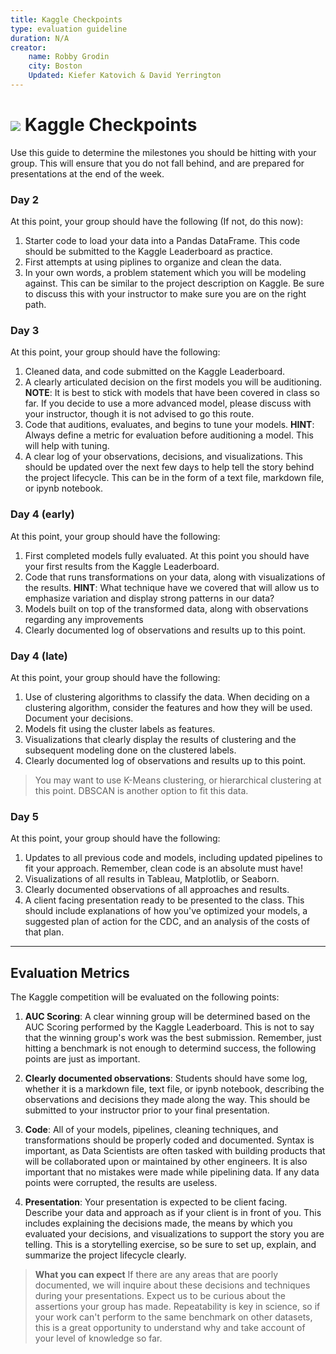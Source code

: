 ```yaml
---
title: Kaggle Checkpoints
type: evaluation guideline
duration: N/A
creator:
    name: Robby Grodin
    city: Boston
    Updated: Kiefer Katovich & David Yerrington
---
```


# ![](https://ga-dash.s3.amazonaws.com/production/assets/logo-9f88ae6c9c3871690e33280fcf557f33.png) Kaggle Checkpoints


Use this guide to determine the milestones you should be hitting with your group. This will ensure that you do not fall behind, and are prepared for presentations at the end of the week.

### Day 2

At this point, your group should have the following (If not, do this now):

1. Starter code to load your data into a Pandas DataFrame. This code should be submitted to the Kaggle Leaderboard as practice.
1. First attempts at using piplines to organize and clean the data.
1. In your own words, a problem statement which you will be modeling against. This can be similar to the project description on Kaggle. Be sure to discuss this with your instructor to make sure you are on the right path.

### Day 3

At this point, your group should have the following:

1. Cleaned data, and code submitted on the Kaggle Leaderboard.
1. A clearly articulated decision on the first models you will be auditioning. **NOTE**: It is best to stick with models that have been covered in class so far. If you decide to use a more advanced model, please discuss with your instructor, though it is not advised to go this route.
1. Code that auditions, evaluates, and begins to tune your models. **HINT**: Always define a metric for evaluation before auditioning a model. This will help with tuning.
1. A clear log of your observations, decisions, and visualizations. This should be updated over the next few days to help tell the story behind the project lifecycle. This can be in the form of a text file, markdown file, or ipynb notebook.

### Day 4 (early)

At this point, your group should have the following:

1. First completed models fully evaluated. At this point you should have your first results from the Kaggle Leaderboard.
1. Code that runs transformations on your data, along with visualizations of the results. **HINT**: What technique have we covered that will allow us to emphasize variation and display strong patterns in our data?
1. Models built on top of the transformed data, along with observations regarding any improvements
1. Clearly documented log of observations and results up to this point.

### Day 4 (late)

At this point, your group should have the following:

1. Use of clustering algorithms to classify the data. When deciding on a clustering algorithm, consider the features and how they will be used. Document your decisions.
1. Models fit using the cluster labels as features.
1. Visualizations that clearly display the results of clustering and the subsequent modeling done on the clustered labels.
1. Clearly documented log of observations and results up to this point.

> You may want to use K-Means clustering, or hierarchical clustering at this point. DBSCAN is another option to fit this data.


### Day 5

At this point, your group should have the following:

1. Updates to all previous code and models, including updated pipelines to fit your approach. Remember, clean code is an absolute must have!
1. Visualizations of all results in Tableau, Matplotlib, or Seaborn.
1. Clearly documented observations of all approaches and results.
1. A client facing presentation ready to be presented to the class. This should include explanations of how you've optimized your models, a suggested plan of action for the CDC, and an analysis of the costs of that plan.

---

## Evaluation Metrics

The Kaggle competition will be evaluated on the following points:

1. **AUC Scoring**: A clear winning group will be determined based on the AUC Scoring performed by the Kaggle Leaderboard. This is not to say that the winning group's work was the best submission. Remember, just hitting a benchmark is not enough to determind success, the following points are just as important.

2. **Clearly documented observations**: Students should have some log, whether it is a markdown file, text file, or ipynb notebook, describing the observations and decisions they made along the way. This should be submitted to your instructor prior to your final presentation.

3. **Code**: All of your models, pipelines, cleaning techniques, and transformations should be properly coded and documented. Syntax is important, as Data Scientists are often tasked with building products that will be collaborated upon or maintained by other engineers. It is also important that no mistakes were made while pipelining data. If any data points were corrupted, the results are useless.

4. **Presentation**: Your presentation is expected to be client facing. Describe your data and approach as if your client is in front of you. This includes explaining the decisions made, the means by which you evaluated your decisions, and visualizations to support the story you are telling. This is a storytelling exercise, so be sure to set up, explain, and summarize the project lifecycle clearly. 

> **What you can expect**
If there are any areas that are poorly documented, we will inquire about these decisions and techniques during your presentations. Expect us to be curious about the assertions your group has made. Repeatability is key in science, so if your work can't perform to the same benchmark on other datasets, this is a great opportunity to understand why and take account of your level of knowledge so far.

